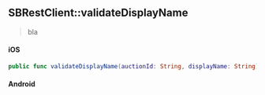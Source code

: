## SBRestClient::validateDisplayName

> bla

<!-- tabs:start -->

#### **iOS**

```swift
public func validateDisplayName(auctionId: String, displayName: String) -> SBPromise<Void>
```

#### **Android**

```kotlin
```

<!-- tabs:end -->